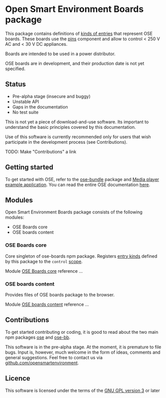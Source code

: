 # Open Smart Environment Boards package

This package contains definitions of [kinds of entries](http://opensmartenvironment.github.io/doc/classes/ose.lib.kind.html) that
represent OSE boards. These boards use the [pins](http://opensmartenvironment.github.io/doc/modules/control.pin.html) component and
allow to control < 250 V AC and < 30 V DC appliances.

Boards are intended to be used in a power distributor.

OSE boards are in development, and their production date is not yet
specified.

## Status
- Pre-alpha stage (insecure and buggy)
- Unstable API
- Gaps in the documentation
- No test suite

This is not yet a piece of download-and-use software. Its important
to understand the basic principles covered by this documentation.

Use of this software is currently recommended only for users that
wish participate in the development process (see Contributions).

TODO: Make "Contributions" a link

## Getting started
To get started with OSE, refer to the [ose-bundle](http://opensmartenvironment.github.io/doc/modules/bundle.html) package and
[Media player example application](http://opensmartenvironment.github.io/doc/modules/bundle.media.html). You can read the entire OSE
documentation [here]( http://opensmartenvironment.github.io/doc).

## Modules
Open Smart Environment Boards package consists of the following modules:
- OSE Boards core
- OSE boards content

### OSE Boards core
Core singleton of ose-boards npm package. Registers [entry kinds](http://opensmartenvironment.github.io/doc/classes/ose.lib.kind.html)
defined by this package to the `control` [scope](http://opensmartenvironment.github.io/doc/classes/ose.lib.scope.html).

Module [OSE Boards core](http://opensmartenvironment.github.io/doc/classes/boards.lib.html) reference ... 

### OSE boards content
Provides files of OSE boards package to the browser.

Module [OSE boards content](http://opensmartenvironment.github.io/doc/classes/boards.content.html) reference ... 

## Contributions
To get started contributing or coding, it is good to read about the
two main npm packages [ose](http://opensmartenvironment.github.io/doc/modules/ose.html) and [ose-bb](http://opensmartenvironment.github.io/doc/modules/bb.html).

This software is in the pre-alpha stage. At the moment, it is
premature to file bugs. Input is, however, much welcome in the form
of ideas, comments and general suggestions.  Feel free to contact
us via
[github.com/opensmartenvironment](https://github.com/opensmartenvironment).

## Licence
This software is licensed under the terms of the [GNU GPL version
3](../LICENCE) or later

